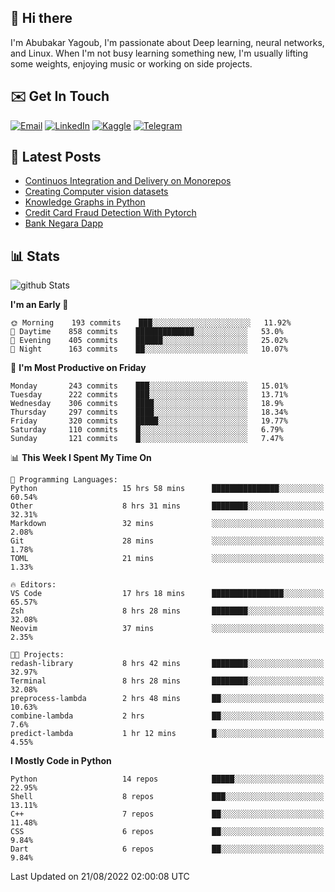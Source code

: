 ## 👋 Hi there

I'm Abubakar Yagoub, I'm passionate about Deep learning, neural networks, and
Linux. When I'm not busy learning something new, I'm usually lifting some
weights, enjoying music or working on side projects.

## ✉️ Get In Touch

[![Email](https://img.shields.io/badge/Email-f1f1f1?style=for-the-badge&logo=gmail&logoColor=0f111a)](mailto:git@blacksuan19.dev)
[![LinkedIn](https://img.shields.io/badge/LinkedIn-0077B5?style=for-the-badge&logo=linkedin&logoColor=white)](https://www.linkedin.com/in/blacksuan19/)
[![Kaggle](https://img.shields.io/badge/Kaggle-5acfff?style=for-the-badge&logo=kaggle&logoColor=white)](http://kaggle.com/abubakaryagob/)
[![Telegram](https://img.shields.io/badge/Telegram-2CA5E0?style=for-the-badge&logo=telegram&logoColor=white)](https://t.me/blacksuan19)

## 📩 Latest Posts

<!-- BLOG-POST-LIST:START -->
- [Continuos Integration and Delivery on Monorepos](http://blacksuan19.dev/blog/github-actions-monorepos/)
- [Creating Computer vision datasets](http://blacksuan19.dev/blog/creating-datasets/)
- [Knowledge Graphs in Python](http://blacksuan19.dev/projects/Knowledge_Graphs/)
- [Credit Card Fraud Detection With Pytorch](http://blacksuan19.dev/projects/credit-card-fraud-detection-with-pytorch/)
- [Bank Negara Dapp](http://blacksuan19.dev/projects/bank-negara/)
<!-- BLOG-POST-LIST:END -->

## 📊 Stats

![github Stats](https://github-readme-stats.vercel.app/api?username=blacksuan19&theme=github_dark&show_icons=true&count_private=true&custom_title=Github%20Stats&hide_border=true)

<!--START_SECTION:waka-->
**I'm an Early 🐤** 

```text
🌞 Morning    193 commits    ███░░░░░░░░░░░░░░░░░░░░░░   11.92% 
🌆 Daytime    858 commits    █████████████░░░░░░░░░░░░   53.0% 
🌃 Evening    405 commits    ██████░░░░░░░░░░░░░░░░░░░   25.02% 
🌙 Night      163 commits    ██░░░░░░░░░░░░░░░░░░░░░░░   10.07%

```
📅 **I'm Most Productive on Friday** 

```text
Monday       243 commits    ███░░░░░░░░░░░░░░░░░░░░░░   15.01% 
Tuesday      222 commits    ███░░░░░░░░░░░░░░░░░░░░░░   13.71% 
Wednesday    306 commits    ████░░░░░░░░░░░░░░░░░░░░░   18.9% 
Thursday     297 commits    ████░░░░░░░░░░░░░░░░░░░░░   18.34% 
Friday       320 commits    █████░░░░░░░░░░░░░░░░░░░░   19.77% 
Saturday     110 commits    █░░░░░░░░░░░░░░░░░░░░░░░░   6.79% 
Sunday       121 commits    █░░░░░░░░░░░░░░░░░░░░░░░░   7.47%

```


📊 **This Week I Spent My Time On** 

```text
💬 Programming Languages: 
Python                   15 hrs 58 mins      ███████████████░░░░░░░░░░   60.54% 
Other                    8 hrs 31 mins       ████████░░░░░░░░░░░░░░░░░   32.31% 
Markdown                 32 mins             ░░░░░░░░░░░░░░░░░░░░░░░░░   2.08% 
Git                      28 mins             ░░░░░░░░░░░░░░░░░░░░░░░░░   1.78% 
TOML                     21 mins             ░░░░░░░░░░░░░░░░░░░░░░░░░   1.33%

🔥 Editors: 
VS Code                  17 hrs 18 mins      ████████████████░░░░░░░░░   65.57% 
Zsh                      8 hrs 28 mins       ████████░░░░░░░░░░░░░░░░░   32.08% 
Neovim                   37 mins             ░░░░░░░░░░░░░░░░░░░░░░░░░   2.35%

🐱‍💻 Projects: 
redash-library           8 hrs 42 mins       ████████░░░░░░░░░░░░░░░░░   32.97% 
Terminal                 8 hrs 28 mins       ████████░░░░░░░░░░░░░░░░░   32.08% 
preprocess-lambda        2 hrs 48 mins       ██░░░░░░░░░░░░░░░░░░░░░░░   10.63% 
combine-lambda           2 hrs               ██░░░░░░░░░░░░░░░░░░░░░░░   7.6% 
predict-lambda           1 hr 12 mins        █░░░░░░░░░░░░░░░░░░░░░░░░   4.55%

```

**I Mostly Code in Python** 

```text
Python                   14 repos            █████░░░░░░░░░░░░░░░░░░░░   22.95% 
Shell                    8 repos             ███░░░░░░░░░░░░░░░░░░░░░░   13.11% 
C++                      7 repos             ██░░░░░░░░░░░░░░░░░░░░░░░   11.48% 
CSS                      6 repos             ██░░░░░░░░░░░░░░░░░░░░░░░   9.84% 
Dart                     6 repos             ██░░░░░░░░░░░░░░░░░░░░░░░   9.84%

```



 Last Updated on 21/08/2022 02:00:08 UTC
<!--END_SECTION:waka-->
